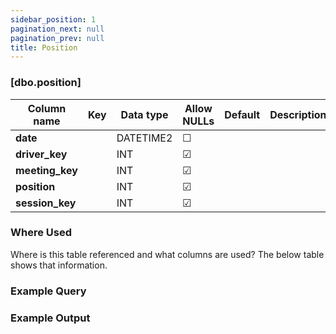 ```yaml
---
sidebar_position: 1
pagination_next: null
pagination_prev: null
title: Position
---
```


### [dbo.position]
| Column name | Key | Data type | Allow NULLs | Default | Description |
| ------- | ------- | ------- | ------- | ------- | ------- |
| **date** |  | DATETIME2 | ☐ |  |  | 
| **driver_key** |  | INT | ☑ |  |  | 
| **meeting_key** |  | INT | ☑ |  |  | 
| **position** |  | INT | ☑ |  |  | 
| **session_key** |  | INT | ☑ |  |  | 

### Where Used
Where is this table referenced and what columns are used? The below table shows that information.

### Example Query

### Example Output